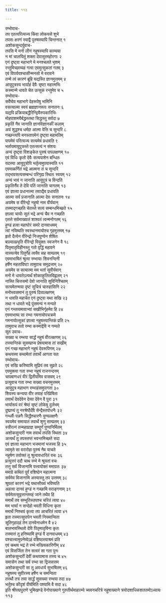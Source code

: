 ```yaml
---
title: ११३

---
```

रम्भोवाच-  
तप एतत्परित्यज्य किंवा लोकयसे शुभे  
तपसः क्षरणं स्याद्वै पुरुषस्यापि चिन्तनात् १  
अशोकसुन्दर्युवाच-  
तपसि मे मनो लीनं नहुषस्यापि काम्यया  
न मां चालयितुं शक्ता देवासुरमहोरगाः २  
एनं दृष्ट्वा महाभागे मे मनश्चलते भृशम्  
रन्तुमिच्छाम्यहं गत्वा एवमुत्सुकतां गतम् ३  
एवं विपर्ययश्चासीन्मनसो मे वरावने  
तन्मे त्वं कारणं ब्रूहि यद्यस्ति ज्ञानमुत्तमम् ४  
आयुपुत्रस्य भार्याहं देवैः सृष्टा महात्मभिः  
कस्मान्मे धावते चेत उत्सुकं रन्तुमेव च ५  
रम्भोवाच-  
सर्वेष्वेव महाभागे देहरूपेषु भामिनि  
वसत्यात्मा स्वयं ब्रह्मज्ञानरूपः सनातनः ६  
यद्यपि प्रक्रियाबद्धैरिन्द्रियैरुपकारिभिः  
मोहपाशमयैर्बद्धस्तथा सिद्धस्तु सर्वदा ७  
प्रकृतिं नैव जानाति ज्ञानविज्ञानकीं कलाम्  
अयं शुद्धश्च धर्मज्ञ आत्मा वेत्ति च सुन्दरि ८  
गच्छन्त्यपि मनस्तापमेनं दृष्ट्वा महामतिम्  
पापमेवं परित्यज्य सत्यमेवं प्रधावति ९  
भर्तायमायुपुत्रस्ते एतत्सत्यं न संशयः  
अन्यं दृष्ट्वा विशङ्केत पुरुषं पापलक्षणम् १०  
एवं विधिः कृतो देवैः सत्यपाशेन बन्धितः  
यदस्या आयुपुत्रोपि भर्तृत्वमुपयास्यति ११  
एवमाकर्णितं भद्रे आत्मना तं च सुन्दरि  
तद्भावसत्यसम्बन्धं परिगृह्य स्थितः स्वयम् १२  
अन्यं भावं न जानाति आयुपुत्रं च विन्दति  
प्रकृतिर्नैव ते देवि पतिं जानाति चागतम् १३  
एवं ज्ञात्वा प्रधानात्मा तवाद्यैव प्रधावति  
आत्मा सर्वं प्रजानाति आत्मा देवः सनातनः १४  
अयमेष स वीरेन्द्रो नहुषो नाम वीर्यवान्  
तस्माद्गच्छति चेतस्ते सत्यं सम्बन्धमिच्छते १५  
ज्ञात्वा चायोः सुतं भद्रे अन्यं चैव न गच्छति  
एतत्ते सर्वमाख्यातं शाश्वतं त्वन्मनोगतम् १६  
हुण्डं हत्वा महाघोरं समरे दानवाधमम्  
त्वां नयिष्यति स्वस्थानमायोश्च गृहमुत्तमम् १७  
हृतो दैत्येन वीरेन्द्रो निजपुण्येन शेषितः  
बाल्यात्प्रभृति वीरेन्द्रो वियुक्तः स्वजनेन वै १८  
पितृमातृविहीनस्तु गतो वृद्धिं महावने  
यास्यत्येव पितुर्गेहं त्वयैव सह साम्प्रतम् १९  
एवमाभाषितं श्रुत्वा रम्भायाः शिवनन्दिनी  
हर्षेण महताविष्टा तामुवाच समुद्रजाम् २०  
अयमेव स सत्यात्मा मम भर्ता सुवीर्यवान्  
मनो मे धावतेऽत्यर्थं शोकाकुलितविह्वलम् २१  
नास्ति चित्तसमो देवो जानाति सुविनिश्चितम्  
सत्यमेतन्मया दृष्टं सुचित्रं चारुहासिनि २२  
मनोभवसमानं तु पुरुषं दिव्यलक्षणम्  
न धावति महाचेत एनं दृष्ट्वा यथा सखि २३  
तथा न धावते भद्रे पुंसमन्यं न मन्यते  
एनं गन्तव्यमावाभ्यां सखीभिर्गृहमेव हि २४  
एवमाभाष्य सा रम्भा गमनायोपचक्रमे  
गमनायोत्सुकां ज्ञात्वा नहुषस्यान्तिकं प्रति २५  
तामुवाच ततो रम्भा कस्माद्देवि न गम्यते  
सूत उवाच-  
सख्या च रम्भया सार्द्धं नहुषं वीरलक्षणम् २६  
तस्यान्तिकं सुसम्प्राप्य प्रेषयामास तां सखीम्  
एनं गच्छ महाभागे नहुषं देवरूपिणम् २७  
कथयस्व कथामेतां तवार्थे आगता यतः  
रम्भोवाच-  
एवं सखि करिष्यामि सुप्रियं तव सुव्रते २८  
एवमुक्त्वा गता रम्भा नहुषं राजनन्दनम्  
चापबाणधरं वीरं द्वितीयमिव वासवम् २९  
प्रत्युवाच गता रम्भा सख्या वचनमुत्तमम्  
आयुपुत्र महाभाग रम्भाहंसमुपागता ३०  
शिवस्य कन्यया वीर तयाहं परिप्रेषिता  
तवार्थं देवदेवेन देव्या देवेन वै पुरा ३१  
भार्यारूपं वरं श्रेष्ठं सृष्टं लोकेषु दुर्लभम्  
दुष्प्राप्यं तु नरश्रेष्ठैर्देवै सेन्द्रैस्तपोधनैः ३२  
गन्धर्वैः पन्नगैः सिद्धैश्चारणैः पुण्यलक्षणैः  
स्वयमेव समायातं तवार्थे शृणु साम्प्रतम् ३३  
स्त्रीरत्नं तन्महाप्राज्ञ सम्पूर्णं पुण्यनिर्मितम्  
अशोकसुन्दरी नाम तवार्थं तपसि स्थिता ३४  
अत्यर्थं तु तपस्तप्तं भवन्तमिच्छते सदा  
एवं ज्ञात्वा महाभाग भजमानां भजस्व हि ३५  
त्वामृते सा वरारोहा पुरुषं नैव याचते  
नहुषेण तयोक्तं तु श्रुत्वावधारितं वचः ३६  
प्रत्युत्तरं ददौ चाथ रम्भे मे श्रूयतां वचः  
तत्तु सर्वं विजानामि यत्त्वयोक्तं ममाग्रतः ३७  
ममाग्रे कथितं पूर्वं वशिष्ठेन महात्मना  
सर्वमेव विजानामि अस्यास्तु तप उत्तमम् ३८  
श्रूयतां कारणं भद्रे यथासौख्यं भविष्यति  
अहत्वा दानवं हुण्डं न गच्छामि वराङ्गनाम् ३९  
सर्वमेतत्सुवृत्तान्तमहं जाने तथैव हि  
ममार्थे तव सम्भूतिस्तपश्च चरितं त्वया ४०  
मम भार्या न सन्देहो भवती विधिना कृता  
ममार्थे निश्चयं कृत्वा तप आचरितं त्वया ४१  
हृता तस्मात्सुपापेन भवती नियमान्विता  
सूतिगृहादहं तेन दानवेनाधमेन वै ४२  
बालभावस्थितो देवि पितृमातृविना कृतः  
तस्मात्तं तु हनिष्यामि हुण्डं वै दानवाधमम् ४३  
पश्चात्त्वामुपनेष्येऽहं वशिष्ठस्याश्रमं प्रति  
एवं कथय भद्रं ते रम्भे मत्प्रियकारिणीम् ४४  
एवं विसर्जिता तेन सत्वरं सा गता पुनः  
अशोकसुन्दरीं देवीं कथयामास तस्य च ४५  
समासेन तथा सर्वं रम्भा सा द्विजसत्तम  
अशोकसुन्दरी सा तु अवधार्य सुभाषितम् ४६  
नहुषस्य सुवीरस्य हर्षेण च समन्विता  
तस्थौ तत्र तया सार्द्धं सुसख्या रम्भया तदा ४७  
भर्तुश्च कीदृशं वीर्यमिति पश्यामि वै सदा ४८  
इति श्रीपद्मपुराणे भूमिखण्डे वेनोपाख्याने गुरुतीर्थमाहात्म्ये च्यवनचरित्रे नहुषाख्याने त्रयोदशाधिकशततमोऽध्यायः ११३